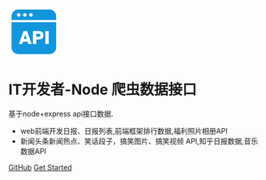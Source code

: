 ![logo](api.png)

# IT开发者-Node 爬虫数据接口

 基于node+express api接口数据.

- web前端开发日报、日报列表,前端框架排行数据,福利照片相册API
- 新闻头条新闻热点、笑话段子，搞笑图片、搞笑视频 API,知乎日报数据,音乐数据API

[GitHub](https://github.com/ecitlm/SpliderApi.git)
[Get Started](?id=spliderapi)
